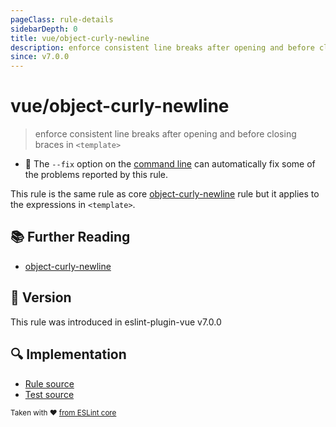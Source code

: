 ```yaml
---
pageClass: rule-details
sidebarDepth: 0
title: vue/object-curly-newline
description: enforce consistent line breaks after opening and before closing braces in `<template>`
since: v7.0.0
---
```

# vue/object-curly-newline

> enforce consistent line breaks after opening and before closing braces in `<template>`

- :wrench: The `--fix` option on the [command line](https://eslint.org/docs/user-guide/command-line-interface#fixing-problems) can automatically fix some of the problems reported by this rule.

This rule is the same rule as core [object-curly-newline] rule but it applies to the expressions in `<template>`.

## :books: Further Reading

- [object-curly-newline]

[object-curly-newline]: https://eslint.org/docs/rules/object-curly-newline

## :rocket: Version

This rule was introduced in eslint-plugin-vue v7.0.0

## :mag: Implementation

- [Rule source](https://github.com/vuejs/eslint-plugin-vue/blob/master/lib/rules/object-curly-newline.js)
- [Test source](https://github.com/vuejs/eslint-plugin-vue/blob/master/tests/lib/rules/object-curly-newline.js)

<sup>Taken with ❤️ [from ESLint core](https://eslint.org/docs/rules/object-curly-newline)</sup>
